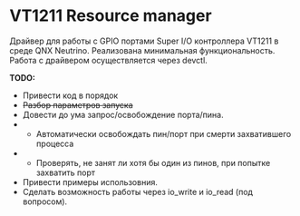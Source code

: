 # VT1211 Resource manager

Драйвер для работы с GPIO портами Super I/O контроллера VT1211 в среде QNX Neutrino. Реализована минимальная функциональность. Работа с драйвером осуществляется через devctl.

**TODO:**
- Привести код в порядок
- ~~Разбор параметров запуска~~
- Довести до ума запрос/освобождение порта/пина.
- - Автоматически освобождать пин/порт при смерти захватившего процесса
- - Проверять, не занят ли хотя бы один из пинов, при попытке захватить порт
- Привести примеры использовния.
- Сделать возможность работы через io_write и io_read (под вопросом).
